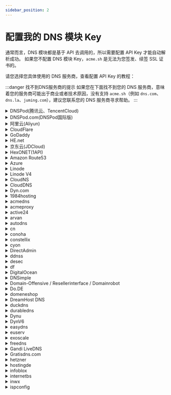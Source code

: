 ```yaml
---
sidebar_position: 2
---
```


# 配置我的 DNS 模块 Key

通常而言，DNS 模块都是基于 API 去调用的，所以需要配置 API Key 才能自动解析成功。
如果您不配置 DNS 模块 Key，`acme.sh` 是无法为您签发、续签 SSL 证书的。


请您选择您具体使用的 DNS 服务商，查看配置 API Key 的教程：

:::danger 找不到DNS服务商的提示
如果您在下面找不到您的 DNS 服务商，意味着您的服务商可能出于商业或者技术原因，没有支持 `acme.sh`（例如 `dns.com`、`dns.la`、`juming.com`），建议您联系您的 DNS 服务商寻求帮助。
:::

<details>

<summary>DNSPod(腾讯云、TencentCloud)</summary>

:::tip 获取API Key
[https://console.dnspod.cn/account/token/token](https://console.dnspod.cn/account/token/token)

登陆自己的 DNSPod 帐户，点击自己头像，选择密钥管理，添加一个密钥，将 ID 和 Token 记录下来：

![创建 API 弹窗](/docs/dnspod-api-credential-create-prompt.png)

保存好你的DNSPod API Key 和 ID。
:::


```js
// highlight-start
export DP_Id="DNSPOD API TOKEN ID"
export DP_Key="DNSPOD API TOKEN KEY"
// highlight-end

acme.sh --issue \
  --dns dns_dp \
  -d <域名> \
  -d <额外的域名> \
  --days 150 \
  --server https://acme.hi.cn/directory
```

</details>


<details>

<summary>DNSPod.com(DNSPod国际版)</summary>

:::tip 获取API Key
[https://console.dnspod.com/account/token/token](https://console.dnspod.com/account/token/token)

登陆自己的 DNSPod 帐户，点击自己头像，选择密钥管理，添加一个密钥，将 ID 和 Token 记录下来：

![创建 API 弹窗](/docs/dnspod-api-credential-create-prompt.png)

保存好你的DNSPod API Key 和 ID。
:::



```js
// highlight-start
export DPI_Id="DNSPOD国际 API TOKEN ID"
export DPI_Key="DNSPOD国际 API TOKEN KEY"
// highlight-end

acme.sh --issue \
  --dns dns_dpi \
  -d <域名> \
  -d <额外的域名> \
  --days 150 \
  --server https://acme.hi.cn/directory
```

</details>


<details>

<summary>阿里云(Aliyun)</summary>

:::tip 获取API Key
[https://ram.console.aliyun.com/manage/ak](https://ram.console.aliyun.com/manage/ak)


首先在阿里云申请一个 AccessKey，用于 API 操作阿里云服务，可以使用创建子用户的方法（更安全），并且只授权 AliyunDNSFullAccess 权限

![阿里云RAM](/docs/alibabacloud-ram-permission-grant-window.png)

保存好你得到的Key和Secret
:::


```js
// highlight-start
export Ali_Key="阿里云API KEY"
export Ali_Secret="阿里云API Secret"
// highlight-end

acme.sh --issue \
  --dns dns_ali \
  -d <域名> \
  -d <额外的域名> \
  --days 150 \
  --server https://acme.hi.cn/directory
```

</details>


<details>

<summary>CloudFlare</summary>

:::tip 获取API Key
[https://dash.cloudflare.com/profile/api-tokens](https://dash.cloudflare.com/profile/api-tokens)

登录 Cloudflare Dash 后在 API Token 菜单里添加一个 API Token：

![CloudFlare 平台建立 API 凭据](/docs/cloudflare-create-api-token-step-1.png)

然后选择 Edit Zone DNS 的模板

![CloudFlare 平台建立 API 凭据](/docs/cloudflare-create-api-token-step-2.png)

选择你要编辑的域名，也可以加入你服务器的 IP 作为白名单

![CloudFlare 平台建立 API 凭据](/docs/cloudflare-create-api-token-step-3.png)

完成后会给你一串字符，把他复制下来，需要填入下方的 CF_Token 参数

![CloudFlare 平台建立 API 凭据](/docs/cloudflare-create-api-token-step-4.png)

然后进入域名的管理页面，在右侧 API 列找到 Account ID 和 Zone ID 并复制

![CloudFlare 平台建立 API 凭据](/docs/cloudflare-create-api-token-step-5.png)

保存好你的Token、Zone ID和Account ID

:pushpin:请避免使用Global API，全局API权限过大，容易造成安全问题

:::


```js
// highlight-start
export CF_Token="API Token"
// highlight-end

acme.sh --issue \
  --dns dns_cf \
  -d <域名> \
  -d <额外的域名> \
  --days 150 \
  --server https://acme.hi.cn/directory
```

</details>


<details>

<summary>GoDaddy</summary>

:::tip 获取API Key
[https://developer.godaddy.com/keys](https://developer.godaddy.com/keys)
:::


```js
// highlight-start
export GD_Key=""
export GD_Secret=""
// highlight-end

acme.sh --issue \
  --dns dns_gd \
  -d <域名> \
  -d <额外的域名> \
  --days 150 \
  --server https://acme.hi.cn/directory
```

</details>


<details>

<summary>HE.net</summary>

:::tip
直接填入用户名密码，无需API Key
:::

```js
// highlight-start
export HE_Username=""
export HE_Password=""
// highlight-end

acme.sh --issue \
  --dns dns_he \
  -d <域名> \
  -d <额外的域名> \
  --days 150 \
  --server https://acme.hi.cn/directory
```

</details>


<details>

<summary>京东云(JDCloud)</summary>

```js
// highlight-start
export JD_ACCESS_KEY_ID=""
export JD_ACCESS_KEY_SECRET=""
// highlight-end

acme.sh --issue \
  --dns dns_jd \
  -d <域名> \
  -d <额外的域名> \
  --days 150 \
  --server https://acme.hi.cn/directory
```

</details>


<details>

<summary>HexONET(1API)</summary>

```js
// highlight-start
export Hexonet_Login="username!roleId"
export Hexonet_Password="rolePassword"
// highlight-end

acme.sh --issue \
  --dns dns_hexonet \
  -d <域名> \
  -d <额外的域名> \
  --days 150 \
  --server https://acme.hi.cn/directory
```

</details>


<details>

<summary>Amazon Route53</summary>

:::tip 获取API Key
[https://console.aws.amazon.com/iam/](https://console.aws.amazon.com/iam/)
:::


```js
// highlight-start
export AWS_ACCESS_KEY_ID=""
export AWS_SECRET_ACCESS_KEY=""
// highlight-end

acme.sh --issue \
  --dns dns_aws \
  -d <域名> \
  -d <额外的域名> \
  --days 150 \
  --server https://acme.hi.cn/directory
```

</details>


<details>

<summary>Azure</summary>

```js
// highlight-start
export AZUREDNS_SUBSCRIPTIONID=""
export AZUREDNS_TENANTID=""
export AZUREDNS_APPID=""
export AZUREDNS_CLIENTSECRET=""
// highlight-end

acme.sh --issue \
  --dns dns_azure \
  -d <域名> \
  -d <额外的域名> \
  --days 150 \
  --server https://acme.hi.cn/directory
```

</details>


<details>

<summary>Linode</summary>

```js
// highlight-start
export LINODE_API_KEY="CHANGE TO YOUR LINODE_API_KEY"
// highlight-end

acme.sh --issue \
  --dns dns_linode \
  -d <域名> \
  -d <额外的域名> \
  --days 150 \
  --server https://acme.hi.cn/directory
```

</details>


<details>

<summary>Linode V4</summary>

```js
// highlight-start
export LINODE_V4_API_KEY="CHANGE TO YOUR LINODE_V4_API_KEY"
// highlight-end

acme.sh --issue \
  --dns dns_linode_v4 \
  -d <域名> \
  -d <额外的域名> \
  --days 150 \
  --server https://acme.hi.cn/directory
```

</details>


<details>

<summary>CloudNS</summary>

```js
// highlight-start
export CLOUDNS_AUTH_ID="CHANGE TO YOUR CLOUDNS_AUTH_ID"
export CLOUDNS_SUB_AUTH_ID="CHANGE TO YOUR CLOUDNS_SUB_AUTH_ID"
export CLOUDNS_AUTH_PASSWORD="CHANGE TO YOUR CLOUDNS_AUTH_PASSWORD"
// highlight-end

acme.sh --issue \
  --dns dns_cloudns \
  -d <域名> \
  -d <额外的域名> \
  --days 150 \
  --server https://acme.hi.cn/directory
```

</details>


<details>

<summary>CloudDNS</summary>

```js
// highlight-start
export CLOUDDNS_EMAIL="CHANGE TO YOUR CLOUDDNS_EMAIL"
export CLOUDDNS_PASSWORD="CHANGE TO YOUR CLOUDDNS_PASSWORD"
export CLOUDDNS_CLIENT_ID="CHANGE TO YOUR CLOUDDNS_CLIENT_ID"
// highlight-end

acme.sh --issue \
  --dns dns_clouddns \
  -d <域名> \
  -d <额外的域名> \
  --days 150 \
  --server https://acme.hi.cn/directory
```

</details>

<details>

<summary>Dyn.com</summary>

```js
// highlight-start
export DYN_Customer="customer"
export DYN_Username="apiuser"
export DYN_Password="secret"
// highlight-end

acme.sh --issue \
  --dns dns_dyn \
  -d <域名> \
  -d <额外的域名> \
  --days 150 \
  --server https://acme.hi.cn/directory
```

</details>


<details>

<summary>1984hosting</summary>

```js
// highlight-start
export One984HOSTING_Username="CHANGE TO YOUR 1984HOSTING Username"
export One984HOSTING_Password="CHANGE TO YOUR 1984HOSTING Password"
// highlight-end

acme.sh --issue \
  --dns dns_1984hosting \
  -d <域名> \
  -d <额外的域名> \
  --days 150 \
  --server https://acme.hi.cn/directory
```

</details>


<details>

<summary>acmedns</summary>

```js
// highlight-start
export ACMEDNS_UPDATE_URL="CHANGE TO YOUR ACMEDNS_UPDATE_URL"
export ACMEDNS_USERNAME="CHANGE TO YOUR ACMEDNS_USERNAME"
export ACMEDNS_PASSWORD="CHANGE TO YOUR ACMEDNS_PASSWORD"
export ACMEDNS_SUBDOMAIN="CHANGE TO YOUR ACMEDNS_SUBDOMAIN"
// highlight-end

acme.sh --issue \
  --dns dns_acmedns \
  -d <域名> \
  -d <额外的域名> \
  --days 150 \
  --server https://acme.hi.cn/directory
```

</details>


<details>

<summary>acmeproxy</summary>

```js
// highlight-start
export ACMEPROXY_ENDPOINT=""
export ACMEPROXY_USERNAME=""
export ACMEPROXY_PASSWORD=""
// highlight-end

acme.sh --issue \
  --dns dns_acmeproxy \
  -d <域名> \
  -d <额外的域名> \
  --days 150 \
  --server https://acme.hi.cn/directory
```

</details>


<details>

<summary>active24</summary>

```js
// highlight-start
export ACTIVE24_Token="CHANGE TO YOUR Token"
// highlight-end

acme.sh --issue \
  --dns dns_active24 \
  -d <域名> \
  -d <额外的域名> \
  --days 150 \
  --server https://acme.hi.cn/directory
```

</details>


<details>

<summary>arvan</summary>

```js
// highlight-start
export Arvan_Token="CHANGE TO YOUR Token"
// highlight-end

acme.sh --issue \
  --dns dns_arvan \
  -d <域名> \
  -d <额外的域名> \
  --days 150 \
  --server https://acme.hi.cn/directory
```

</details>


<details>

<summary>autodns</summary>

```js
// highlight-start
export AUTODNS_USER="username"
export AUTODNS_PASSWORD="password"
export AUTODNS_CONTEXT="context"
// highlight-end

acme.sh --issue \
  --dns dns_autodns \
  -d <域名> \
  -d <额外的域名> \
  --days 150 \
  --server https://acme.hi.cn/directory
```

</details>


<details>

<summary>cn</summary>

```js
// highlight-start
export CN_User="CHANGE TO YOUR CN User"
export CN_Password="CHANGE TO YOUR CN Password"
// highlight-end

acme.sh --issue \
  --dns dns_cn \
  -d <域名> \
  -d <额外的域名> \
  --days 150 \
  --server https://acme.hi.cn/directory
```

</details>


<details>

<summary>conoha</summary>

```js
// highlight-start
export CONOHA_Username=""
export CONOHA_Password=""
export CONOHA_TenantId=""
export CONOHA_IdentityServiceApi=""
// highlight-end

acme.sh --issue \
  --dns dns_conoha \
  -d <域名> \
  -d <额外的域名> \
  --days 150 \
  --server https://acme.hi.cn/directory
```

</details>


<details>

<summary>constellix</summary>

```js
// highlight-start
export CONSTELLIX_Key=""
export CONSTELLIX_Secret=""
// highlight-end

acme.sh --issue \
  --dns dns_constellix \
  -d <域名> \
  -d <额外的域名> \
  --days 150 \
  --server https://acme.hi.cn/directory
```

</details>


<details>

<summary>cyon</summary>

```js
// highlight-start
export CY_Username=""
export CY_Password=""
export CY_OTP_Secret=""
// highlight-end

acme.sh --issue \
  --dns dns_cyon \
  -d <域名> \
  -d <额外的域名> \
  --days 150 \
  --server https://acme.hi.cn/directory
```

</details>


<details>

<summary>DirectAdmin</summary>

```js
// highlight-start
export DA_Api="https://remoteDAUsername:remoteDAPassword@DirectAdmin.domain:8443"
export DA_Api_Insecure=1

acme.sh --issue \
  --dns dns_da \
  -d <域名> \
  -d <额外的域名> \
  --days 150 \
  --server https://acme.hi.cn/directory
```

</details>


<details>

<summary>ddnss</summary>

```js
// highlight-start
export DDNSS_Token="CHANGE-TO-YOUR-DDNSS-TOKEN"
// highlight-end

acme.sh --issue \
  --dns dns_ddnss \
  -d <域名> \
  -d <额外的域名> \
  --days 150 \
  --server https://acme.hi.cn/directory
```

</details>


<details>

<summary>desec</summary>

```js
// highlight-start
export DEDYN_TOKEN="Your DEDYN TOKEN"
export DEDYN_NAME="foobar.dedyn.io"
// highlight-end

acme.sh --issue \
  --dns dns_desec \
  -d <域名> \
  -d <额外的域名> \
  --days 150 \
  --server https://acme.hi.cn/directory
```

</details>


<details>

<summary>df</summary>

```js
// highlight-start
export DF_user="(your dyndnsfree.de username)"
export DF_password="(your dyndnsfree.de password)"
// highlight-end

acme.sh --issue \
  --dns dns_df \
  -d <域名> \
  -d <额外的域名> \
  --days 150 \
  --server https://acme.hi.cn/directory
```

</details>


<details>

<summary>DigitalOcean</summary>

```js
// highlight-start
export DO_API_KEY="Change to your DigitalOcean KEY"
// highlight-end

acme.sh --issue \
  --dns dns_dgon \
  -d <域名> \
  -d <额外的域名> \
  --days 150 \
  --server https://acme.hi.cn/directory
```

</details>


<details>

<summary>DNSimple</summary>

API Key 可在[https://dnsimple.com/user](https://dnsimple.com/user)中获取。


```js
// highlight-start
export DNSimple_OAUTH_TOKEN="CHANGE TO YOUR TOKEN"
// highlight-end

acme.sh --issue \
  --dns dns_dnsimple \
  -d <域名> \
  -d <额外的域名> \
  --days 150 \
  --server https://acme.hi.cn/directory
```

</details>


<details>

<summary>Domain-Offensive / Resellerinterface / Domainrobot</summary>

```js
// highlight-start
export DO_PID="CHANGE TO YOUR PID"
export DO_PW="CHANGE TO YOUR PW"
// highlight-end

acme.sh --issue \
  --dns dns_do \
  -d <域名> \
  -d <额外的域名> \
  --days 150 \
  --server https://acme.hi.cn/directory
```

</details>


<details>

<summary>Do.DE</summary>

```js
// highlight-start
export DO_LETOKEN="CHANGE TO YOUR Do.DE TOKEN"
// highlight-end

acme.sh --issue \
  --dns dns_doapi \
  -d <域名> \
  -d <额外的域名> \
  --days 150 \
  --server https://acme.hi.cn/directory
```

</details>


<details>

<summary>domeneshop</summary>

```js
// highlight-start
export DOMENESHOP_Token="CHANGE TO DOMENESHOP Token"
export DOMENESHOP_Secret="CHANGE TO DOMENESHOP Secret"
// highlight-end

acme.sh --issue \
  --dns dns_domeneshop \
  -d <域名> \
  -d <额外的域名> \
  --days 150 \
  --server https://acme.hi.cn/directory
```

</details>


<details>

<summary>DreamHost DNS</summary>

```js
// highlight-start
export DH_API_KEY="CHANGE TO YOUR KEY"
// highlight-end

acme.sh --issue \
  --dns dns_dreamhost \
  -d <域名> \
  -d <额外的域名> \
  --days 150 \
  --server https://acme.hi.cn/directory
```

</details>


<details>

<summary>duckdns</summary>

```js
// highlight-start
export DuckDNS_Token="CHANGE TO YOUR DuckDNS Token"
// highlight-end

acme.sh --issue \
  --dns dns_duckdns \
  -d <域名> \
  -d <额外的域名> \
  --days 150 \
  --server https://acme.hi.cn/directory
```

</details>


<details>

<summary>durabledns</summary>

```js
// highlight-start
export DD_API_User="xxxxx"
export DD_API_Key="xxxxxx"
// highlight-end

acme.sh --issue \
  --dns dns_durabledns \
  -d <域名> \
  -d <额外的域名> \
  --days 150 \
  --server https://acme.hi.cn/directory
```

</details>


<details>

<summary>Dynu</summary>

```js
// highlight-start
export Dynu_ClientId="Change to your Dynu Client ID"
export Dynu_Secret="Change to your Dynu Secret"
// highlight-end

acme.sh --issue \
  --dns dns_dynu \
  -d <域名> \
  -d <额外的域名> \
  --days 150 \
  --server https://acme.hi.cn/directory
```

</details>


<details>

<summary>DynV6</summary>

```js
// highlight-start
export KEY="path/to/keyfile" # Change to your DynV6 private key file here

acme.sh --issue \
  --dns dns_dynv6 \
  -d <域名> \
  -d <额外的域名> \
  --days 150 \
  --server https://acme.hi.cn/directory
```

</details>


<details>

<summary>easydns</summary>

```js
// highlight-start
export EASYDNS_Key="xxxxxxxxxxxxxxxxxxxxxxxx"
export EASYDNS_Token="xxxxxxxxxxxxxxxxxxxxxxxx"
// highlight-end

acme.sh --issue \
  --dns dns_easydns \
  -d <域名> \
  -d <额外的域名> \
  --days 150 \
  --server https://acme.hi.cn/directory
```

</details>


<details>

<summary>euserv</summary>

```js
// highlight-start
export EUSERV_Username="username"
export EUSERV_Password="password"
// highlight-end

acme.sh --issue \
  --dns dns_euserv \
  -d <域名> \
  -d <额外的域名> \
  --days 150 \
  --server https://acme.hi.cn/directory
```

</details>


<details>

<summary>exoscale</summary>

```js
// highlight-start
export EXOSCALE_API_KEY="Change to your EXOSCALE API KEY"
export EXOSCALE_SECRET_KEY="Change to your EXOSCALE SECRET KEY"
// highlight-end

acme.sh --issue \
  --dns dns_exoscale \
  -d <域名> \
  -d <额外的域名> \
  --days 150 \
  --server https://acme.hi.cn/directory
```

</details>


<details>

<summary>freedns</summary>

```js
// highlight-start
export FREEDNS_User="change to your freedns username"
export FREEDNS_Password="change to your freedns password"
// highlight-end

acme.sh --issue \
  --dns dns_freedns \
  -d <域名> \
  -d <额外的域名> \
  --days 150 \
  --server https://acme.hi.cn/directory
```

</details>


<details>

<summary>Gandi LiveDNS</summary>

```js
// highlight-start
export GANDI_LIVEDNS_KEY="Change to your Gandi Livedns KEY"
// highlight-end

acme.sh --issue \
  --dns dns_gandi_livedns \
  -d <域名> \
  -d <额外的域名> \
  --days 150 \
  --server https://acme.hi.cn/directory
```

</details>


<details>

<summary>Gratisdns.com</summary>

```js
// highlight-start
export GDNSDK_Username="change to your GDNSDK Username"
export GDNSDK_Password="change to your GDNSDK Password"
// highlight-end

acme.sh --issue \
  --dns dns_gdnsdk \
  -d <域名> \
  -d <额外的域名> \
  --days 150 \
  --server https://acme.hi.cn/directory
```

</details>


<details>

<summary>hetzner</summary>
API Key 可以在 [Hetzner](https://dns.hetzner.com/settings/api-token) 的页面找到。


```js
// highlight-start
export HETZNER_Token="Change to your HETZNER Token"
// highlight-end

acme.sh --issue \
  --dns dns_hetzner \
  -d <域名> \
  -d <额外的域名> \
  --days 150 \
  --server https://acme.hi.cn/directory
```

</details>


<details>

<summary>hostingde</summary>

```js
// highlight-start
export HOSTINGDE_ENDPOINT='https://secure.hosting.de'
export HOSTINGDE_APIKEY='xxxxx'

acme.sh --issue \
  --dns dns_hostingde \
  -d <域名> \
  -d <额外的域名> \
  --days 150 \
  --server https://acme.hi.cn/directory
```

</details>


<details>

<summary>infoblox</summary>

```js
// highlight-start
export Infoblox_Creds=""
export Infoblox_Server="Your-InfobloxServer.com"
// highlight-end

acme.sh --issue \
  --dns dns_infoblox \
  -d <域名> \
  -d <额外的域名> \
  --days 150 \
  --server https://acme.hi.cn/directory
```

</details>


<details>

<summary>internetbs</summary>

```js
// highlight-start
export INTERNETBS_API_KEY="Change to your INTERNETBS API KEY"
export INTERNETBS_API_PASSWORD="Change to your INTERNETBS API PASSWORD"
// highlight-end

acme.sh --issue \
  --dns dns_internetbs \
  -d <域名> \
  -d <额外的域名> \
  --days 150 \
  --server https://acme.hi.cn/directory
```

</details>


<details>

<summary>inwx</summary>

```js
// highlight-start
export INWX_User="username"
export INWX_Password="password"
// highlight-end

acme.sh --issue \
  --dns dns_inwx \
  -d <域名> \
  -d <额外的域名> \
  --days 150 \
  --server https://acme.hi.cn/directory
```

</details>


<details>

<summary>ispconfig</summary>

```js
// highlight-start
export ISPC_User="remoteUser"
export ISPC_Password="remotePassword"
export ISPC_Api="https://ispc.domain.tld:8080/remote/json.php"
export ISPC_Api_Insecure=1

acme.sh --issue \
  --dns dns_ispconfig \
  -d <域名> \
  -d <额外的域名> \
  --days 150 \
  --server https://acme.hi.cn/directory
```

</details>

